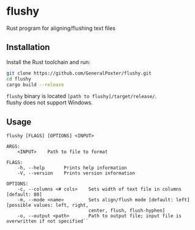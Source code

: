 # flushy
Rust program for aligning/flushing text files

## Installation
Install the Rust toolchain and run:
```sh
git clone https://github.com/GeneralPoxter/flushy.git
cd flushy
cargo build --release
```
`flushy` binary is located `[path to flushy]/target/release/`.  
flushy does not support Windows.

## Usage
```
flushy [FLAGS] [OPTIONS] <INPUT>

ARGS:
    <INPUT>    Path to file to format

FLAGS:
    -h, --help       Prints help information
    -V, --version    Prints version information

OPTIONS:
    -c, --columns <# cols>    Sets width of text file in columns [default: 80]
    -m, --mode <name>         Sets align/flush mode [default: left] [possible values: left, right,
                              center, flush, flush-hyphen]
    -o, --output <path>       Path to output file; input file is overwritten if not specified``
```
